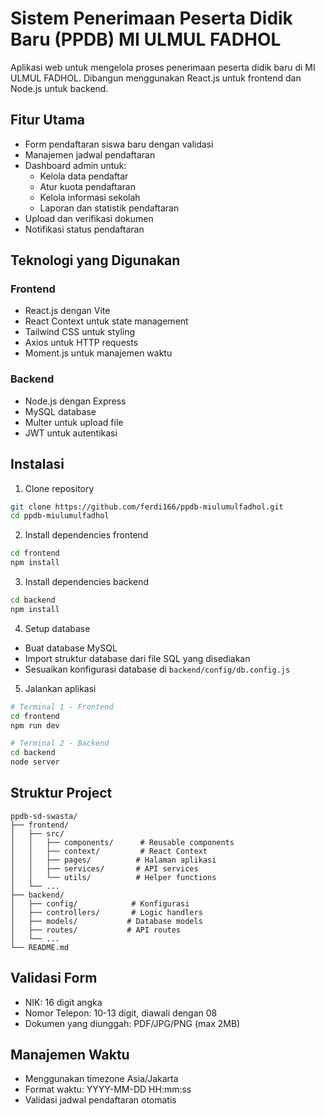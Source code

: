 # Sistem Penerimaan Peserta Didik Baru (PPDB) MI ULMUL FADHOL

Aplikasi web untuk mengelola proses penerimaan peserta didik baru di MI ULMUL FADHOL. Dibangun menggunakan React.js untuk frontend dan Node.js untuk backend.

## Fitur Utama

- Form pendaftaran siswa baru dengan validasi
- Manajemen jadwal pendaftaran
- Dashboard admin untuk:
  - Kelola data pendaftar
  - Atur kuota pendaftaran
  - Kelola informasi sekolah
  - Laporan dan statistik pendaftaran
- Upload dan verifikasi dokumen
- Notifikasi status pendaftaran

## Teknologi yang Digunakan

### Frontend
- React.js dengan Vite
- React Context untuk state management
- Tailwind CSS untuk styling
- Axios untuk HTTP requests
- Moment.js untuk manajemen waktu

### Backend
- Node.js dengan Express
- MySQL database
- Multer untuk upload file
- JWT untuk autentikasi

## Instalasi

1. Clone repository
```bash
git clone https://github.com/ferdi166/ppdb-miulumulfadhol.git
cd ppdb-miulumulfadhol
```

2. Install dependencies frontend
```bash
cd frontend
npm install
```

3. Install dependencies backend
```bash
cd backend
npm install
```

4. Setup database
- Buat database MySQL
- Import struktur database dari file SQL yang disediakan
- Sesuaikan konfigurasi database di `backend/config/db.config.js`

5. Jalankan aplikasi
```bash
# Terminal 1 - Frontend
cd frontend
npm run dev

# Terminal 2 - Backend
cd backend
node server
```

## Struktur Project

```
ppdb-sd-swasta/
├── frontend/
│   ├── src/
│   │   ├── components/      # Reusable components
│   │   ├── context/         # React Context
│   │   ├── pages/          # Halaman aplikasi
│   │   ├── services/       # API services
│   │   └── utils/          # Helper functions
│   └── ...
├── backend/
│   ├── config/            # Konfigurasi
│   ├── controllers/       # Logic handlers
│   ├── models/           # Database models
│   ├── routes/           # API routes
│   └── ...
└── README.md
```

## Validasi Form

- NIK: 16 digit angka
- Nomor Telepon: 10-13 digit, diawali dengan 08
- Dokumen yang diunggah: PDF/JPG/PNG (max 2MB)

## Manajemen Waktu

- Menggunakan timezone Asia/Jakarta
- Format waktu: YYYY-MM-DD HH:mm:ss
- Validasi jadwal pendaftaran otomatis
